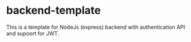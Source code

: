 # backend-template
This is a template for NodeJs (express) backend with authentication API and supoort for JWT. 
